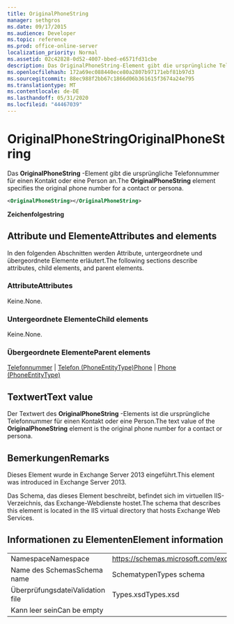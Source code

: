 ```yaml
---
title: OriginalPhoneString
manager: sethgros
ms.date: 09/17/2015
ms.audience: Developer
ms.topic: reference
ms.prod: office-online-server
localization_priority: Normal
ms.assetid: 02c42828-0d52-4007-bbed-e6571fd31cbe
description: Das OriginalPhoneString-Element gibt die ursprüngliche Telefonnummer für einen Kontakt oder eine Person an.
ms.openlocfilehash: 172a69ec088440ece80a2807b97171ebf81b97d3
ms.sourcegitcommit: 88ec988f2bb67c1866d06b361615f3674a24e795
ms.translationtype: MT
ms.contentlocale: de-DE
ms.lasthandoff: 05/31/2020
ms.locfileid: "44467039"
---
```

# <a name="originalphonestring"></a><span data-ttu-id="cc0e4-103">OriginalPhoneString</span><span class="sxs-lookup"><span data-stu-id="cc0e4-103">OriginalPhoneString</span></span>

<span data-ttu-id="cc0e4-104">Das **OriginalPhoneString** -Element gibt die ursprüngliche Telefonnummer für einen Kontakt oder eine Person an.</span><span class="sxs-lookup"><span data-stu-id="cc0e4-104">The **OriginalPhoneString** element specifies the original phone number for a contact or persona.</span></span> 
  
```XML
<OriginalPhoneString></OriginalPhoneString>
```

 <span data-ttu-id="cc0e4-105">**Zeichenfolge**</span><span class="sxs-lookup"><span data-stu-id="cc0e4-105">**string**</span></span>
## <a name="attributes-and-elements"></a><span data-ttu-id="cc0e4-106">Attribute und Elemente</span><span class="sxs-lookup"><span data-stu-id="cc0e4-106">Attributes and elements</span></span>

<span data-ttu-id="cc0e4-107">In den folgenden Abschnitten werden Attribute, untergeordnete und übergeordnete Elemente erläutert.</span><span class="sxs-lookup"><span data-stu-id="cc0e4-107">The following sections describe attributes, child elements, and parent elements.</span></span>
  
### <a name="attributes"></a><span data-ttu-id="cc0e4-108">Attribute</span><span class="sxs-lookup"><span data-stu-id="cc0e4-108">Attributes</span></span>

<span data-ttu-id="cc0e4-109">Keine.</span><span class="sxs-lookup"><span data-stu-id="cc0e4-109">None.</span></span>
  
### <a name="child-elements"></a><span data-ttu-id="cc0e4-110">Untergeordnete Elemente</span><span class="sxs-lookup"><span data-stu-id="cc0e4-110">Child elements</span></span>

<span data-ttu-id="cc0e4-111">Keine.</span><span class="sxs-lookup"><span data-stu-id="cc0e4-111">None.</span></span>
  
### <a name="parent-elements"></a><span data-ttu-id="cc0e4-112">Übergeordnete Elemente</span><span class="sxs-lookup"><span data-stu-id="cc0e4-112">Parent elements</span></span>

<span data-ttu-id="cc0e4-113">[Telefonnummer](phone.md)  |  [Telefon (PhoneEntityType)](phone-phoneentitytype.md)</span><span class="sxs-lookup"><span data-stu-id="cc0e4-113">[Phone](phone.md) | [Phone (PhoneEntityType)](phone-phoneentitytype.md)</span></span>
  
## <a name="text-value"></a><span data-ttu-id="cc0e4-114">Textwert</span><span class="sxs-lookup"><span data-stu-id="cc0e4-114">Text value</span></span>

<span data-ttu-id="cc0e4-115">Der Textwert des **OriginalPhoneString** -Elements ist die ursprüngliche Telefonnummer für einen Kontakt oder eine Person.</span><span class="sxs-lookup"><span data-stu-id="cc0e4-115">The text value of the **OriginalPhoneString** element is the original phone number for a contact or persona.</span></span> 
  
## <a name="remarks"></a><span data-ttu-id="cc0e4-116">Bemerkungen</span><span class="sxs-lookup"><span data-stu-id="cc0e4-116">Remarks</span></span>

<span data-ttu-id="cc0e4-117">Dieses Element wurde in Exchange Server 2013 eingeführt.</span><span class="sxs-lookup"><span data-stu-id="cc0e4-117">This element was introduced in Exchange Server 2013.</span></span>
  
<span data-ttu-id="cc0e4-118">Das Schema, das dieses Element beschreibt, befindet sich im virtuellen IIS-Verzeichnis, das Exchange-Webdienste hostet.</span><span class="sxs-lookup"><span data-stu-id="cc0e4-118">The schema that describes this element is located in the IIS virtual directory that hosts Exchange Web Services.</span></span>
  
## <a name="element-information"></a><span data-ttu-id="cc0e4-119">Informationen zu Elementen</span><span class="sxs-lookup"><span data-stu-id="cc0e4-119">Element information</span></span>

|||
|:-----|:-----|
|<span data-ttu-id="cc0e4-120">Namespace</span><span class="sxs-lookup"><span data-stu-id="cc0e4-120">Namespace</span></span>  <br/> |https://schemas.microsoft.com/exchange/services/2006/types  <br/> |
|<span data-ttu-id="cc0e4-121">Name des Schemas</span><span class="sxs-lookup"><span data-stu-id="cc0e4-121">Schema name</span></span>  <br/> |<span data-ttu-id="cc0e4-122">Schematypen</span><span class="sxs-lookup"><span data-stu-id="cc0e4-122">Types schema</span></span>  <br/> |
|<span data-ttu-id="cc0e4-123">Überprüfungsdatei</span><span class="sxs-lookup"><span data-stu-id="cc0e4-123">Validation file</span></span>  <br/> |<span data-ttu-id="cc0e4-124">Types.xsd</span><span class="sxs-lookup"><span data-stu-id="cc0e4-124">Types.xsd</span></span>  <br/> |
|<span data-ttu-id="cc0e4-125">Kann leer sein</span><span class="sxs-lookup"><span data-stu-id="cc0e4-125">Can be empty</span></span>  <br/> ||
   

